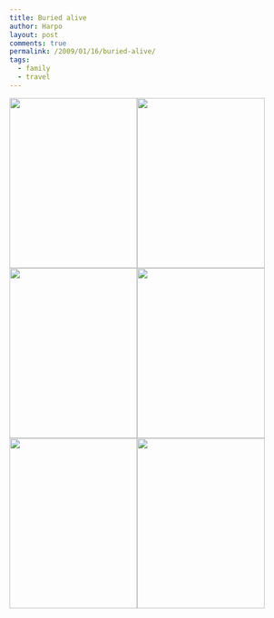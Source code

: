 ```yaml
---
title: Buried alive
author: Harpo
layout: post
comments: true
permalink: /2009/01/16/buried-alive/
tags:
  - family
  - travel
---
```

[<img src="http://www.harpojaeger.com/assets/media/wp-content/uploads/2009/01/p-640-480-9777a8b5-efbb-4c26-9cc9-447b3780c52e.jpeg" alt="" width="225" height="300" class="alignnone size-full wp-image-364" />][1][<img src="http://www.harpojaeger.com/assets/media/wp-content/uploads/2009/01/p-640-480-9bd700bc-35fc-4f11-8045-6070ed271fc7.jpeg" alt="" width="225" height="300" class="alignnone size-full wp-image-364" />][2][<img src="http://www.harpojaeger.com/assets/media/wp-content/uploads/2009/01/p-640-480-c2d0050c-33bf-4f1f-b79c-b8584cda13d3.jpeg" alt="" width="225" height="300" class="alignnone size-full wp-image-364" />][3][<img src="http://www.harpojaeger.com/assets/media/wp-content/uploads/2009/01/p-640-480-87f5c778-1ab0-40bb-9ab0-3079941939bd.jpeg" alt="" width="225" height="300" class="alignnone size-full wp-image-364" />][4][<img src="http://www.harpojaeger.com/assets/media/wp-content/uploads/2009/01/p-640-480-42dd7d0a-9e4d-4d04-920e-4a9d392a0261.jpeg" alt="" width="225" height="300" class="alignnone size-full wp-image-364" />][5][<img src="http://www.harpojaeger.com/assets/media/wp-content/uploads/2009/01/p-640-480-19c090c0-6abb-481b-a1b0-6a0f354d137c.jpeg" alt="" width="225" height="300" class="alignnone size-full wp-image-364" />][6]

 [1]: http://www.harpojaeger.com/assets/media/wp-content/uploads/2009/01/p-640-480-9777a8b5-efbb-4c26-9cc9-447b3780c52e.jpeg
 [2]: http://www.harpojaeger.com/assets/media/wp-content/uploads/2009/01/p-640-480-9bd700bc-35fc-4f11-8045-6070ed271fc7.jpeg
 [3]: http://www.harpojaeger.com/assets/media/wp-content/uploads/2009/01/p-640-480-c2d0050c-33bf-4f1f-b79c-b8584cda13d3.jpeg
 [4]: http://www.harpojaeger.com/assets/media/wp-content/uploads/2009/01/p-640-480-87f5c778-1ab0-40bb-9ab0-3079941939bd.jpeg
 [5]: http://www.harpojaeger.com/assets/media/wp-content/uploads/2009/01/p-640-480-42dd7d0a-9e4d-4d04-920e-4a9d392a0261.jpeg
 [6]: http://www.harpojaeger.com/assets/media/wp-content/uploads/2009/01/p-640-480-19c090c0-6abb-481b-a1b0-6a0f354d137c.jpeg
